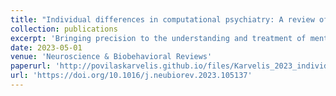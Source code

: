 ```yaml
---
title: "Individual differences in computational psychiatry: A review of current challenges"
collection: publications
excerpt: 'Bringing precision to the understanding and treatment of mental disorders requires instruments for studying clinically relevant individual differences. One promising approach is the development of computational assays: integrating computational models with cognitive tasks to infer latent patient-specific disease processes in brain computations. While recent years have seen many methodological advancements in computational modelling and many cross-sectional patient studies, much less attention has been paid to basic psychometric properties (reliability and construct validity) of the computational measures provided by the assays. In this review, we assess the extent of this issue by examining emerging empirical evidence. We find that many computational measures suffer from poor psychometric properties, which poses a risk of invalidating previous findings and undermining ongoing research efforts using computational assays to study individual (and even group) differences. We provide recommendations for how to address these problems and, crucially, embed them within a broader perspective on key developments that are needed for translating computational assays to clinical practice.'
date: 2023-05-01
venue: 'Neuroscience & Biobehavioral Reviews'
paperurl: 'http://povilaskarvelis.github.io/files/Karvelis_2023_individual_differences.pdf'
url: 'https://doi.org/10.1016/j.neubiorev.2023.105137'
---
```

